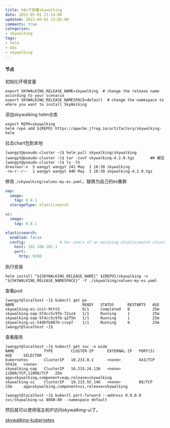 ```yaml
---
title: k8s下部署skywalking
date: 2022-05-01 21:14:00
updated: 2022-05-03 23:02:00
comments: true
categories:
- skywalking
tags:
- helm
- k8s
- skywalking
---
```


#### 节点

初始化环境变量

```shell script
export SKYWALKING_RELEASE_NAME=skywalking  # change the release name according to your scenario
export SKYWALKING_RELEASE_NAMESPACE=default  # change the namespace to where you want to install SkyWalking
```

添加skywalking helm仓库

```shell script
export REPO=skywalking
helm repo add ${REPO} https://apache.jfrog.io/artifactory/skywalking-helm
```

<!--more-->

拉去chart包到本地

```shell script
[wangyt@pseudo-cluster ~]$ helm pull skywalking/skywalking
[wangyt@pseudo-cluster ~]$ tar -zxvf skywalking-4.2.0.tgz       ## 解压
[wangyt@pseudo-cluster ~]$ ls -lh
drwxrwxr-x  5 wangyt wangyt 241 May  3 16:30 skywalking
-rw-r--r--  1 wangyt wangyt 44K May  3 16:30 skywalking-4.2.0.tgz
```

修改`./skywalking/values-my-es.yaml`，替换为自己的es集群

```yaml
oap:
  image:
    tag: 8.8.1
  storageType: elasticsearch

ui:
  image:
    tag: 8.8.1

elasticsearch:
  enabled: false
  config:               # For users of an existing elasticsearch cluster,takes effect when `elasticsearch.enabled` is false
    host: 192.168.101.1
    port:
      http: 9200
```

执行安装

```shell script
helm install "${SKYWALKING_RELEASE_NAME}" ${REPO}/skywalking -n "${SKYWALKING_RELEASE_NAMESPACE}" -f ./skywalking/values-my-es.yaml
```

查看pod

```shell script
[wangyt@localhost ~]$ kubectl get po
NAME                              READY   STATUS      RESTARTS   AGE
skywalking-es-init-9ttt5          0/1     Completed   0          25m
skywalking-oap-5f4cc5c9fb-72sz4   1/1     Running     1          25m
skywalking-oap-5f4cc5c9fb-q2f5h   1/1     Running     1          25m
skywalking-ui-544bfb887b-cvvpf    1/1     Running     0          25m
[wangyt@localhost ~]$
```

查看服务

```shell script
[wangyt@localhost ~]$ kubectl get svc -o wide
NAME             TYPE        CLUSTER-IP      EXTERNAL-IP   PORT(S)               AGE     SELECTOR
kubernetes       ClusterIP   10.233.0.1      <none>        443/TCP               5h42m   <none>
skywalking-oap   ClusterIP   10.233.24.130   <none>        11800/TCP,12800/TCP   25m     app=skywalking,component=oap,release=skywalking
skywalking-ui    ClusterIP   10.233.55.146   <none>        80/TCP                25m     app=skywalking,component=ui,release=skywalking
```

```shell script
[wangyt@localhost ~]$ kubectl port-forward --address 0.0.0.0 svc/skywalking-ui 8080:80 --namespace default
```

然后就可以使用宿主机IP访问skywalking-ui了。

[skywalking-kubernetes](https://github.com/apache/skywalking-kubernetes)
